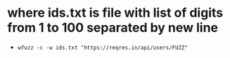 # where ids.txt is file with list of digits from 1 to 100 separated by new line
- ``wfuzz -c -w ids.txt "https://reqres.in/api/users/FUZZ"``
